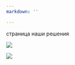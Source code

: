 ```yaml
---
markdown: ''

---
```

страница наши решения

![](/static/norris-niman-iceland.jpg)

![](/static/mahkeo-monkey.jpg)